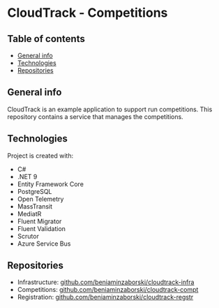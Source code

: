 # CloudTrack - Competitions

## Table of contents
* [General info](#general-info)
* [Technologies](#technologies)
* [Repositories](#repositories)

## General info
CloudTrack is an example application to support run competitions.
This repository contains a service that manages the competitions.

## Technologies
Project is created with:
* C#
* .NET 9
* Entity Framework Core
* PostgreSQL
* Open Telemetry
* MassTransit
* MediatR
* Fluent Migrator
* Fluent Validation
* Scrutor
* Azure Service Bus

## Repositories
* Infrastructure: [github.com/beniaminzaborski/cloudtrack-infra](https://github.com/beniaminzaborski/cloudtrack-infra)
* Competitions: [github.com/beniaminzaborski/cloudtrack-compt](https://github.com/beniaminzaborski/cloudtrack-compt)
* Registration: [github.com/beniaminzaborski/cloudtrack-regstr](https://github.com/beniaminzaborski/cloudtrack-regstr)